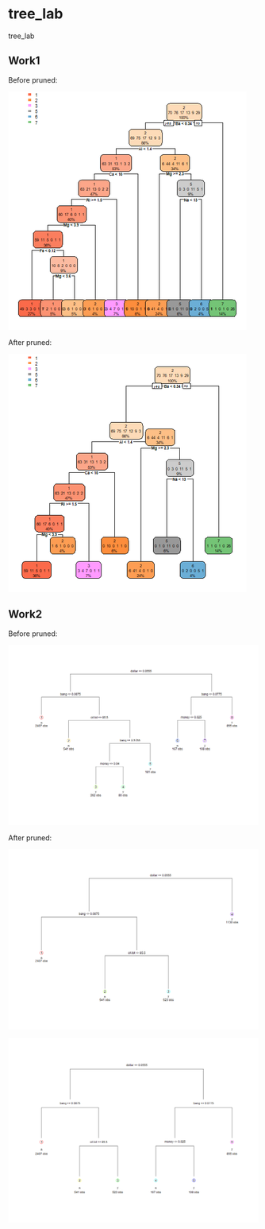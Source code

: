 # tree_lab
tree_lab
## Work1
Before pruned:

![avatar](glass_tree.png)

After pruned:

![avatar](pruned_glass_tree.png)
## Work2
Before pruned:

![avatar](spam7_tree.png)

After pruned:

![avatar](pruned_spam7_tree5.png)

![avatar](pruned_spam7_tree10.png)
